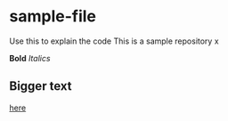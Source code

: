 # sample-file
 
Use this to explain the code
This is a sample repository x

**Bold**
_Italics_ 

## Bigger text

[here](https://github.com/coralmurphy3/sample-file)


